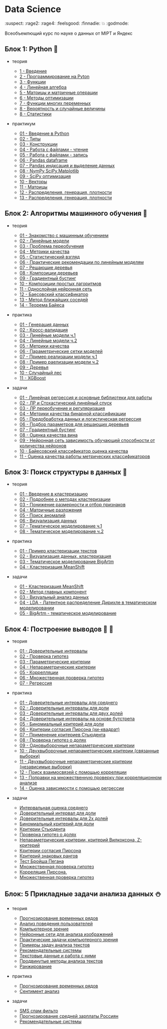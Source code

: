




# Data Science
:suspect: :rage2: :rage4: :feelsgood: :finnadie: :boom:  :godmode:
<P> Всеобъемлющий курс по науке о данных от MIPT и Яндекс

## Блок 1: Python :snake:

- теория
    - [1 - Введение](CH1/books/1_Vvedenie.pdf)
    - [2 - Программирование на Pyton](CH1/books/2_Programmirovanie-na-Python.pdf)
    - [3 - Функции](CH1/books/3_функции.pdf)
    - [4 - Линейная алгебра](CH1/books/4_линейная_алгебра.pdf)
    - [5 - Матрицы и матричные операции](CH1/books/5_Матрицы_и_матричные_операции.pdf)
    - [6 - Методы оптимизации](CH1/books/6_Методы_оптимизации.pdf)
    - [7 - Функции многих переменных](CH1/books/7_функции_многих_переменных.pdf)
    - [8 - Вероятность и случайные величины](CH1/books/8_Вероятность_и_случайные_величины.pdf)
  - [8 - Статистики](CH1/books/9_Статистики.pdf)

- практикум

    - [01 - Введение в Python](CH1/templates/1_introduction_to_ipython.ipynb)
    - [02 - Типы](CH1/templates/2_Types-in-Python.ipynb)
    - [03 - Конструкции](CH1/templates/3_Constructions-in-Python.ipynb)
    - [04 - Работа с файлами - чтение](CH1/templates/4_0_ipython_files_data_reading.ipynb)
    - [05 - Работа с файлами - запись ](CH1/templates/5_ipython_files_data_writing.ipynb)
    - [06 - Pandas dataframe](CH1/templates/6_0_pandas_dataframe.ipynb)
    - [07 - Pandas индксация и выделение данных](CH1/templates/7_0_pandas_indexing_selection.ipynb)
    - [08 - NymPy,SciPy,Matplotlib](CH1/templates/8_NumPy_-SciPy_-Matplotlib-intro.ipynb)
    - [09 - SciPy оптимизация](CH1/templates/9_SciPy-Optimization.ipynb)
    - [10 - Векторы](CH1/templates/10_vector_operations.ipynb)
    - [11 - Матрицы](CH1/templates/11_matrix_operations.ipynb)
    - [12 - Распределения, генерация, плотности](CH1/templates/12_statistics_and_variables.ipynb)
    - [13 - Распределения, генерация, плотности](CH1/templates/13_sample_distribution_evaluation.ipynb)



## Блок 2: Алгоритмы машинного обучения :hammer:

- теория
    - [01 - Знакомство с машинным обучением](CH2/books/1_znakomstvo-s-machinym-obucheniem-Slides.pdf)
    - [02 - Линейные модели](CH2/books/2_lineynye-modeli-Slides.pdf)
    - [03 - Проблема переобучения](CH2/books/3_problema-pereobucheniya-Slides.pdf)
    - [04 - Метрики качества](CH2/books/4_metriki-Slides.pdf)
    - [05 - Статистический взгляд](CH2/books/5_statisticheskij_vzgljad.pdf)
    - [06 - Практические рекомендации по линейным моделям](CH2/books/6_Prakticheskii_rekomendacii_po_linejnym_modeljam-Slides.pdf)
    - [07 - Решающие деревья](CH2/books/7_reshaushie-derevya-Slides.pdf)
    - [08 - Композиции деревьев](CH2/books/8_composici-dereviev-Slides.pdf)
    - [09 - Градиентный бустинг](CH2/books/9_xgboost.pdf)
    - [10 - Композиции простых лагоритмов](CH2/books/10_boosting-Slides.pdf)
    - [11 - Однослойная нейронная сеть](CH2/books/11_neural-Slides.pdf)
    - [12 - Баесовский классификатор ](CH2/books/12_bayes-classification-Slides.pdf)
    - [13 - Метод ближайших соседей](CH2/books/13_knn-Slides.pdf)
    - [14 - Теорема Байеса](CH2/books/14_bayes-theorem-Slides.pdf)

- практика
    - [01 - Генерация данных](CH2/templates/01_sklearn.datasets.ipynb)
    - [02 - Кросс-валидация](CH2/templates/02_sklearn.cross_validation.ipynb)
    - [03 - Линейные модели ч.1](CH2/templates/03_sklearn.linear_model_part1.ipynb)
    - [04 - Линейные модели ч.2](CH2/templates/04_sklearn.linear_model_part2.ipynb)
    - [05 - Метрики качества](CH2/templates/05_sklearn.metrics.ipynb)
    - [06 - Параметрические сетки моделей](CH2/templates/06_sklearn.grid_search.ipynb)
    - [07 - Пример реализации модели ч.1](CH2/templates/07_sklearn.case_part1.ipynb)
    - [08 - Пример раелизации модели ч.2](CH2/templates/08_sklearn.case_part2.ipynb)
    - [09 - Деревья](CH2/templates/09_sklearn.decision_trees.ipynb)
    - [10 - Случайный лес](CH2/templates/10_sklearn.random_forest.ipynb)
    - [11 - XGBoost](CH2/templates/11_sklearn.rf_vs_gb.ipynb)

- задачи
    - [01 - Линейная регрессия и основные библиотеки для работы](CH2/homework/01/code.ipynb)
    - [02 - ЛР и Стохастический линейный спуск](CH2/homework/02/PA_linreg_stochastic_grad_descent1.ipynb)
    - [03 - ЛР переобучение и регуляризация](CH2/homework/03/newOverfittingTask.ipynb)
    - [04 - Метрики качества бинарной классификации](CH2/homework/04/MetricsPA.ipynb)
    - [05 - Предобработка данных и логистическая регрессия](CH2/homework/05/Preprocessing_LR.ipynb)
    - [06 - Подбор параметров для решающих деревьев](CH2/homework/06/homework-6.ipynb)
    - [07 - Градиентный бустинг](CH2/homework/07/xgbost-csore.ipynb)
    - [08 - Оценка качества вина](CH2/homework/08/quality_wine.ipynb)
    - [09 - Нейронная сеть зависимость обучающей способности от количества нейронов](CH2/homework/08/task_nn.ipynb)
    - [10 - Байесовский классификатор оценка качества](CH2/homework/09/bayes.ipynb)
    - [11 - Оценка качества работы метрических классификаторов](CH2/homework/10/Untitled.ipynb)


## Блок 3: Поиск структуры в данных :octopus:

- теория
    - [01 -  Введение в кластеризацию](CH3/books/1.1.Vvedenie_v_klasterizatsiyu.pdf)
    - [02 - Подробнее о методах кластеризации](CH3/books/1.2.Podrobnee_o_metodah_klasterizatsii.pdf)
    - [03 - Понижение размерности и отбор признаков](CH3/books/2.1.Ponizhenie_razmernosti_i_otbor_priznakov.pdf)
    - [04 - Матричные разложения](CH3/books/2.2.Matrichnyye_razlozheniya.pdf)
    - [05 - Поиск аномалий](CH3/books/3.1.Poisk_anomaliy.pdf)
    - [06 - Визуализация данных](CH3/books/3.2.Vizualizatsiya_dannyh.pdf)
    - [07 - Тематическое моделирование ч.1](CH3/books/4.1.Tematicheskoye_modelirovanie_1.pdf)
    - [08 - Тематическое моделирование ч.2](CH3/books/4.2.Tematicheskoye_modelirovanie_2.pdf)

- практика
    - [01 - Пример кластеризации текстов](CH3/templates/1_TextsClusteringExample.ipynb)
    - [02 - Визуализация данных, кластеризация](CH3/templates/2_sklearn.data_visualization.ipynb)
    - [03 - Тематическое моделирование BigArtm](CH3/templates/BigARTM.ipynb)
    - [04 - Кластеризация MeanShift](CH3/templates/MeanShift.ipynb)

- задачи
    - [01 - Кластеризация MeanShift](CH3/homeworks/01/MeanShift.ipynb)
    - [02 - Метод главных компонент](CH3/homeworks/02/1_PCA.ipynb)
    - [03 - Визуальный анализ данных](CH3/homeworks/03/VisualizationPeerReview.ipynb)
    - [04 - LDA - Латентное распределение Дирихле в тематическом моделировании](CH3/homeworks/04/CookingLDA_PA.ipynb)
    - [05 - BigArtm - тематическое моделирование](CH3/homeworks/05/PostnaukaPeerReview.ipynb)

## Блок 4: Построение выводов :hear_no_evil: :gun:

- теория
    - [01 - Доверительные интервалы](CH4/books/1.2.Doveritel_nye_intervaly.pdf)
    - [02 - Проверка гипотез](CH4/books/1.3.Proverka_gipotez.pdf)
    - [03 - Параметрические критерии](CH4/books/2.2.Parametricheskie_kriterii.pdf)
    - [04 - Непараметрические критерии](CH4/books/2.3.Neparametricheskie_kriterii.pdf)
    - [05 - Коррелляции](CH4/books/3.2.Korrelyacii.pdf)
    - [06 - Множественная проверка гипотез](CH4/books/3.3.Mnozhestvennaya_proverka_gipotez.pdf)
    - [07 - Регрессия](CH4/books/CH4/books/3.4.Regressiya.pdf)

- практика
    - [01 - Доверительные интервалы для среднего](CH4/templates/01_stat.mean_conf_int.ipynb)
    - [02 - Доверительные интервалы для доли](CH4/templates/02_stat.proporion_conf_int.ipynb)
    - [03 - Доверительные интервалы для двух долей](CH4/templates/03_stat.two_proporions_conf_int_upd.ipynb)
    - [04 - Доверительные интервалы на основе бутстрепа](CH4/templates/04_stat.bootstrap_intervals.ipynb)
    - [05 - Биномиальный критерий для доли](CH4/templates/05_stat.binomial_test.ipynb)
    - [06 - Критерии согласия Пирсона (хи-квадрат)](CH4/templates/06_stat.hi2_test.ipynb)
    - [07 - Применение критериев Стьюдента](CH4/templates/07_stat.student_tests.ipynb)
    - [08 - Проверка гипотез о долях](CH4/templates/08_stat.two_proportions_diff_test.ipynb)
    - [09 - Одновыборочные непараметрические критерии](CH4/templates/09_stat.non_parametric_tests_1sample.ipynb)
    - [10 - Двухвыборочные непараметрические критерии (связанные выборки)](CH4/templates/10_stat.non_parametric_tests_rel.ipynb)
    - [11 - Двухвыборочные непараметрические критерии (независимые выборки)](CH4/templates/11_stat.non_parametric_tests_ind.ipynb)
    - [12 - Поиск взаимосвязей с помощью корреляции](CH4/templates/12_stat.correlation.ipynb)
    - [13 - Поправки на множественную проверку при корреляционном анализе](CH4/templates/13_stat.multiple_hypothesis_testing.ipynb)
    - [14 - Оценка зависимости с помощью регрессии](CH4/templates/14_stat.regression.ipynb)

-  задачи
    - [Интервальная оценка среднего](CH4/homeworks/01.ipynb)
    - [Доверительный интервал для доли](CH4/homeworks/02.ipynb)
    - [Доверительные интервалы для 2х долей](CH4/homeworks/13.ipynb)
    - [Биномиальный критерий для доли](CH4/homeworks/03.ipynb)
    - [Критерии Стьюдента](CH4/homeworks/04.ipynb)
    - [Проверка гипотез о долях](CH4/homeworks/05.ipynb)
    - [Непараметрические критерии, критерий Вилкоксона, Z- критерий](CH4/homeworks/06.ipynb)
    - [Критерии согласия Пирсона](CH4/homeworks/07.ipynb)
    - [Критерий знаковых рангов](CH4/homeworks/08.ipynb)
    - [Тест Бройша Пегана](CH4/homeworks/09.ipynb)
    - [Множественная проверка гипотез](CH4/homeworks/10.ipynb)
    - [Корреляция Пирсона, ](CH4/homeworks/11.ipynb)
    - [Множественная проверка гипотез](CH4/homeworks/12.ipynb)

## Блок: 5 Прикладные задачи анализа данных :snowman:

- теория
    - [Прогнозирование временных рядов](CH5/books/1_1_Prognozirovanie-vremennyh-ryadov.pdf)
    - [Анализ поведения пользователей](CH5/books/1_2_Analiz-povedeniya-pol_zovatelej.rar)
    - [Компьютерное зрение](CH5/books/2_1_Komp_yuternoe-zrenie.pdf)
    - [Нейронные сети для анализа изображений](CH5/books/2-2.Nejronnye-seti-dlya-analiza-izobrazhenij.pdf)
    - [Практические задачи компьютерного зрения](CH5/books/2-3.Prakticheskie-zadachi-komp_yuternogo-zreniya.pdf)
    - [Примеры задач анализа текстов](CH5/books/3-3.-Primery-zadach-analiza-tekstov.rar)
    - [Рекомендательные системы](CH5/books/4-2.-Rekomendatel_nye-sistemy.rar)
    - [Текстовые данные и работа с ними](CH5/books/week3_lesson1.pdf)
    - [Продвинутые методы анализа текстов](CH5/books/week3_lesson2.pdf)
    - [Ранжирование](CH5/books/week4_lesson1.pdf)

- практика
    - [Прогнозирование временных рядов](CH5/templates/wines.ipynb)
    - [Сентимент анализ](CH5/templates/SimpleSentiment.ipynb)

- задачи
    - [SMS спам фильтр](CH5/homeworks/SMSSpamFilter.ipynb)
    - [Прогнозирование средней зарплаты Россиян](CH5/homeworks/time-line-predictions.ipynb)
    - [Рекомендательные системы](CH5/homeworks/Рекомендателльные_системы_v_3_1_.ipynb)
